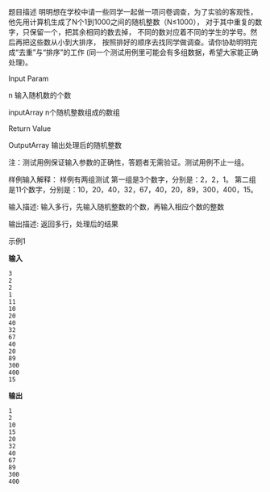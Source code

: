 题目描述
明明想在学校中请一些同学一起做一项问卷调查，为了实验的客观性，
他先用计算机生成了N个1到1000之间的随机整数（N≤1000），
对于其中重复的数字，只保留一个，把其余相同的数去掉，
不同的数对应着不同的学生的学号。然后再把这些数从小到大排序，
按照排好的顺序去找同学做调查。请你协助明明完成“去重”与“排序”的工作
(同一个测试用例里可能会有多组数据，希望大家能正确处理)。

Input Param

n               输入随机数的个数

inputArray      n个随机整数组成的数组


Return Value

OutputArray    输出处理后的随机整数


注：测试用例保证输入参数的正确性，答题者无需验证。测试用例不止一组。

样例输入解释：
样例有两组测试
第一组是3个数字，分别是：2，2，1。
第二组是11个数字，分别是：10，20，40，32，67，40，20，89，300，400，15。

输入描述:
输入多行，先输入随机整数的个数，再输入相应个数的整数

输出描述:
返回多行，处理后的结果

示例1

**输入**
```text
3
2
2
1
11
10
20
40
32
67
40
20
89
300
400
15
```

**输出**
```text
1
2
10
15
20
32
40
67
89
300
400
```
